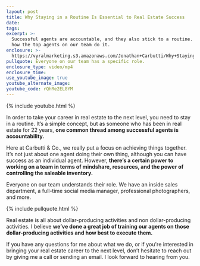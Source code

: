 ```yaml
---
layout: post
title: Why Staying in a Routine Is Essential to Real Estate Success
date:
tags:
excerpt: >-
  Successful agents are accountable, and they also stick to a routine. Here’s
  how the top agents on our team do it.
enclosure: >-
  https://vyralmarketing.s3.amazonaws.com/Jonathan+Carbutti/Why+Staying+in+a+Routine+Is+Essential+to+Real+Estate+Success.mp4
pullquote: Everyone on our team has a specific role.
enclosure_type: video/mp4
enclosure_time:
use_youtube_image: true
youtube_alternate_image:
youtube_code: rQhRe2EL8YM
---
```


{% include youtube.html %}

In order to take your career in real estate to the next level, you need to stay in a routine. It’s a simple concept, but as someone who has been in real estate for 22 years, **one common thread among successful agents is accountability.&nbsp;**

Here at Carbutti & Co., we really put a focus on achieving things together. It’s not just about one agent doing their own thing, although you can have success as an individual agent. However, **there’s a certain power to working on a team in terms of mindshare, resources, and the power of controlling the saleable inventory.**

Everyone on our team understands their role. We have an inside sales department, a full-time social media manager, professional photographers, and more.&nbsp;

{% include pullquote.html %}

Real estate is all about dollar-producing activities and non dollar-producing activities. I believe **we’ve done a great job of training our agents on those dollar-producing activities and how best to execute them.**

If you have any questions for me about what we do, or if you're interested in bringing your real estate career to the next level, don’t hesitate to reach out by giving me a call or sending an email. I look forward to hearing from you.